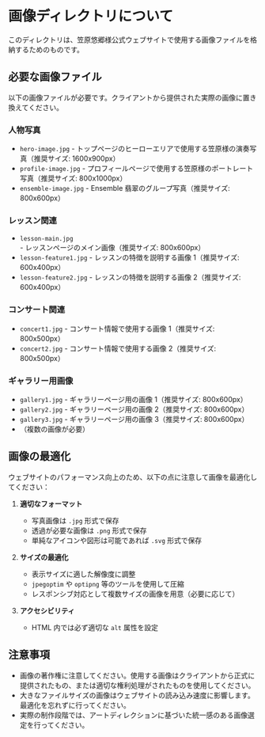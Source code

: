 # 画像ディレクトリについて

このディレクトリは、笠原悠郷様公式ウェブサイトで使用する画像ファイルを格納するためのものです。

## 必要な画像ファイル

以下の画像ファイルが必要です。クライアントから提供された実際の画像に置き換えてください。

### 人物写真

- `hero-image.jpg` - トップページのヒーローエリアで使用する笠原様の演奏写真（推奨サイズ: 1600x900px）
- `profile-image.jpg` - プロフィールページで使用する笠原様のポートレート写真（推奨サイズ: 800x1000px）
- `ensemble-image.jpg` - Ensemble 翡翠のグループ写真（推奨サイズ: 800x600px）

### レッスン関連

- `lesson-main.jpg` - レッスンページのメイン画像（推奨サイズ: 800x600px）
- `lesson-feature1.jpg` - レッスンの特徴を説明する画像 1（推奨サイズ: 600x400px）
- `lesson-feature2.jpg` - レッスンの特徴を説明する画像 2（推奨サイズ: 600x400px）

### コンサート関連

- `concert1.jpg` - コンサート情報で使用する画像 1（推奨サイズ: 800x500px）
- `concert2.jpg` - コンサート情報で使用する画像 2（推奨サイズ: 800x500px）

### ギャラリー用画像

- `gallery1.jpg` - ギャラリーページ用の画像 1（推奨サイズ: 800x600px）
- `gallery2.jpg` - ギャラリーページ用の画像 2（推奨サイズ: 800x600px）
- `gallery3.jpg` - ギャラリーページ用の画像 3（推奨サイズ: 800x600px）
- （複数の画像が必要）

## 画像の最適化

ウェブサイトのパフォーマンス向上のため、以下の点に注意して画像を最適化してください：

1. **適切なフォーマット**

   - 写真画像は `.jpg` 形式で保存
   - 透過が必要な画像は `.png` 形式で保存
   - 単純なアイコンや図形は可能であれば `.svg` 形式で保存

2. **サイズの最適化**

   - 表示サイズに適した解像度に調整
   - `jpegoptim` や `optipng` 等のツールを使用して圧縮
   - レスポンシブ対応として複数サイズの画像を用意（必要に応じて）

3. **アクセシビリティ**
   - HTML 内では必ず適切な `alt` 属性を設定

## 注意事項

- 画像の著作権に注意してください。使用する画像はクライアントから正式に提供されたもの、または適切な権利処理がされたものを使用してください。
- 大きなファイルサイズの画像はウェブサイトの読み込み速度に影響します。最適化を忘れずに行ってください。
- 実際の制作段階では、アートディレクションに基づいた統一感のある画像選定を行ってください。
